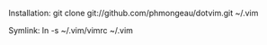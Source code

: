 Installation:
    git clone git://github.com/phmongeau/dotvim.git ~/.vim

Symlink:
    ln -s ~/.vim/vimrc ~/.vim
